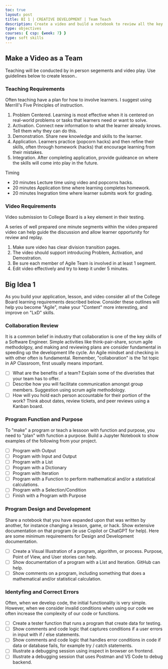 ```yaml
---
toc: true
layout: post
title: BI 1 | CREATIVE DEVELOPMENT | Team Teach
description: Create a video and build a notebook to review all the key questions from Big Idea 1.  This notebook can combine an assigned Unit 3 topic and Game.
type: objectives 
courses: { csp: {week: 7} }
type: soft skills 
---
```


## Make a Video as a Team

Teaching will be conducted by in person segements and video play.  Use guidelines below to create lesson..

### Teaching Requirements

Often teaching have a plan for how to involve learners.  I suggest using Merrill's Five Principles of instruction.

1. Problem Centered.  Learning is most effective when it is centered on real-world problems or tasks that learners need or want to solve.
2. Activation.  Connect new information to what the learner already knows. Tell them why they can do this.
3. Demonstration.  Share new knowledge and skills to the learner.  
4. Application.  Learners practice (popcorn hacks) and then refine their skills, often through homework (hacks) that encourage learning from their mistakes.
5. Integration. After completing application, provide guideance on where the skills will come into play in the future.

Timing

* 20 minutes Lecture time using video and popcorns hacks.
* 20 minutes Application time where learning completes homework.
* 20 minutes Inegration time where learner submits work for grading.

### Video Requirements

Video submission to College Board is a key element in their testing.

A series of well prepared one minute segments within the video prepared video can help guide the discussion and allow learner opportunity for review and replay.

1. Make sure video has clear division transition pages.
2. The video should support introducing Problem, Activation, and Demostration.
3. Be sure each member of Agile Team is involved in at least 1 segment.  
4. Edit video effectively and try to keep it under 5 minutes.

## Big Idea 1

As you build your application, lesson, and video consider all of the  College Board learning requirements described below.  Consider these outlines will help you become "Agile", make your "Content" more interesting, and improve on "LxD" skills.

### Collaboration Review

It is a common belief in industry that collaboration is one of the key skills of a Software Engineer.  Simple activities like think-pair-share, scrum agile methodolgoy, and making and reviewing plans are consider fundamental in speeding up the development life cycle.  An Agile mindset and checking in with other often is fundamental.  Remember, "collaboration" is the 1st topic in AP Classroom, first usually means important.

- [ ] What are the benefits of a team?  Explain some of the diveristies that your team has to offer.
- [ ] Describe how you will facilitate communication amongst group members.  Suggestion using scrum agile methodology.
- [ ] How will you hold each person accountable for their portion of the work?  Think about dates, review tickets, and peer reviews using a Kanban board.

### Program Function and Purpose

To "make" a program or teach a lessoon with function and purpose, you need to "plan" with function a purpose.  Build a Jupyter Notebook to show examples of the following from your project.

- [ ] Program with Output
- [ ] Program with Input and Output
- [ ] Program with a List
- [ ] Program with a Dictionary
- [ ] Program with Iteration
- [ ] Program with a Function to perform mathematical and/or a statistical calculations.
- [ ] Program with a Selection/Condition
- [ ] Finish with a Program with Purpose

### Program Design and Development

Share a notebook that you have expanded upon that was written by another, for instance changing a lesson, game, or hack.  Show extensive documentation on that program (ie use Copilot or ChatGPT for help).  Here are some minimum requirements for Design and Development documentation.

- [ ] Create a Visual Illustration of a program, algorithm, or process. Purpose, Point of View, and User stories can help.
- [ ] Show documentation of a program with a List and Iteration. GitHub can help.
- [ ] Show comments on a program, including something that does a mathematical and/or statistical calculation.

### Identyfing and Correct Errors

Often, when we develop code, the initial functionality is very simple.  However, when we consider invalid conditions when using our code we often increase the complexity of our code or functions.

- [ ] Create a tester function that runs a program that create data for testing.
- [ ] Show comments and code logic that captures conditions if a user errors in input with if / else statements.
- [ ] Show comments and code logic that handles error conditions in code if data or database fails, for example try / catch statements.
- [ ] Illustrate a debugging session using inspect in browser on frontend.
- [ ] Illustrate a debugging session that uses Postman and VS Code to debug backend.
